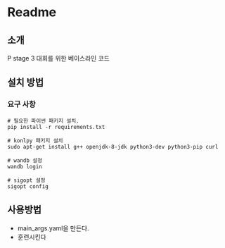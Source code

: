 # Readme

## 소개

P stage 3 대회를 위한 베이스라인 코드 

## 설치 방법

### 요구 사항

```
# 필요한 파이썬 패키지 설치. 
pip install -r requirements.txt

# konlpy 패키지 설치
sudo apt-get install g++ openjdk-8-jdk python3-dev python3-pip curl

# wandb 설정
wandb login

# sigopt 설정
sigopt config
```

## 사용방법

- main_args.yaml을 만든다.
- 훈련시킨다
